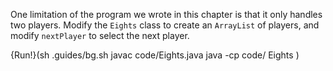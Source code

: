 One limitation of the program we wrote in this chapter is that it only handles two players. Modify the `Eights` class to create an `ArrayList` of players, and modify `nextPlayer` to select the next player.

{Run!}(sh .guides/bg.sh javac code/Eights.java java -cp code/ Eights )
